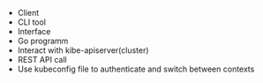 - Client
- CLI tool
- Interface
- Go programm
- Interact with kibe-apiserver(cluster)
- REST API call
- Use kubeconfig file to authenticate and switch between contexts

